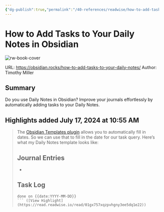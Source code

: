 ```yaml
---
{"dg-publish":true,"permalink":"/40-references/readwise/how-to-add-tasks-to-your-daily-notes-in-obsidian/","tags":["rw/articles"]}
---
```


# How to Add Tasks to Your Daily Notes in Obsidian

![rw-book-cover](https://obsidian.rocks/wp-content/uploads/2022/09/glenn-carstens-peters-RLw-UC03Gwc-unsplash.jpg)
  
URL: https://obsidian.rocks/how-to-add-tasks-to-your-daily-notes/
Author: Timothy Miller

## Summary

Do you use Daily Notes in Obsidian? Improve your journals effortlessly by automatically adding tasks to your Daily Notes.

## Highlights added July 17, 2024 at 10:55 AM
>The [Obsidian Templates plugin](https://help.obsidian.md/Plugins/Templates) allows you to automatically fill in dates. So we can use that to fill in the date for our task query. Here’s what my Daily Notes template looks like:
>## Journal Entries
>-
>## Task Log
>```tasks
>done on {{date:YYYY-MM-DD}}
>``` ([View Highlight] (https://read.readwise.io/read/01gx757xqzpvhgny3ee5dq1e22))


